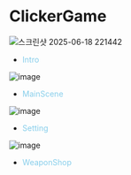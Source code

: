 # ClickerGame
![스크린샷 2025-06-18 221442](https://github.com/user-attachments/assets/7dbd1921-d3d0-407e-869d-3bef2c62d03a)

- <span style="color: skyblue"> Intro  </span>

![image](https://github.com/user-attachments/assets/c8a267d5-6ace-4b59-b8f2-bfe912613900)



- <span style="color: skyblue">MainScene  </span>




![image](https://github.com/user-attachments/assets/34b783bf-9f06-4832-b13a-72d903c8a230)
- <span style="color: skyblue">Setting  </span>

![image](https://github.com/user-attachments/assets/17dbc29a-9946-48ab-8911-9c88905af3e0)
- <span style="color: skyblue">WeaponShop  </span>
